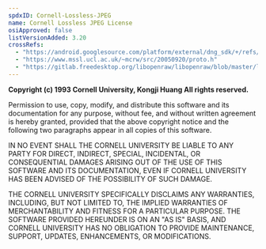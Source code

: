 ```yaml
---
spdxID: Cornell-Lossless-JPEG
name: Cornell Lossless JPEG License
osiApproved: false
listVersionAdded: 3.20
crossRefs: 
  - "https://android.googlesource.com/platform/external/dng_sdk/+/refs/heads/master/source/dng_lossless_jpeg.cpp#16"
  - "https://www.mssl.ucl.ac.uk/~mcrw/src/20050920/proto.h"
  - "https://gitlab.freedesktop.org/libopenraw/libopenraw/blob/master/lib/ljpegdecompressor.cpp#L32"
---
```


**Copyright (c) 1993 Cornell University, Kongji Huang All rights reserved.**

Permission to use, copy, modify, and distribute this software and its documentation for any purpose, without fee, and without written agreement is hereby granted, provided that the above copyright notice and the following two paragraphs appear in all copies of this software.

IN NO EVENT SHALL THE CORNELL UNIVERSITY BE LIABLE TO ANY PARTY FOR DIRECT, INDIRECT, SPECIAL, INCIDENTAL, OR CONSEQUENTIAL DAMAGES ARISING OUT OF THE USE OF THIS SOFTWARE AND ITS DOCUMENTATION, EVEN IF CORNELL UNIVERSITY HAS BEEN ADVISED OF THE POSSIBILITY OF SUCH DAMAGE.

THE CORNELL UNIVERSITY SPECIFICALLY DISCLAIMS ANY WARRANTIES, INCLUDING, BUT NOT LIMITED TO, THE IMPLIED WARRANTIES OF MERCHANTABILITY AND FITNESS FOR A PARTICULAR PURPOSE. THE SOFTWARE PROVIDED HEREUNDER IS ON AN "AS IS" BASIS, AND CORNELL UNIVERSITY HAS NO OBLIGATION TO PROVIDE MAINTENANCE, SUPPORT, UPDATES, ENHANCEMENTS, OR MODIFICATIONS.
